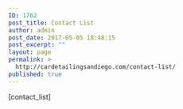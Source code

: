 ```yaml
---
ID: 1762
post_title: Contact List
author: admin
post_date: 2017-05-05 18:48:15
post_excerpt: ""
layout: page
permalink: >
  http://cardetailingsandiego.com/contact-list/
published: true
---
```

[contact_list]